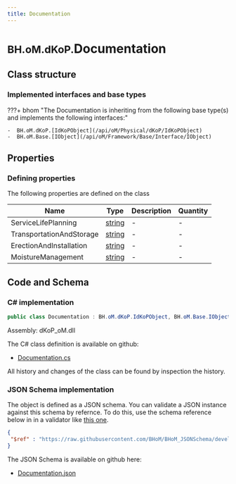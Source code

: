 ```yaml
---
title: Documentation
---
```


# <small>BH.oM.dKoP.</small>**Documentation**



## Class structure

### Implemented interfaces and base types

???+ bhom "The Documentation is inheriting from the following base type(s) and implements the following interfaces:"

    -  BH.oM.dKoP.[IdKoPObject](/api/oM/Physical/dKoP/IdKoPObject)
    -  BH.oM.Base.[IObject](/api/oM/Framework/Base/Interface/IObject)


## Properties



### Defining properties

The following properties are defined on the class

| Name             | Type             | Description      | Quantity         |
|------------------|------------------|------------------|------------------|
| ServiceLifePlanning | [string](https://learn.microsoft.com/en-us/dotnet/api/System.String?view=netstandard-2.0) | - | - |
| TransportationAndStorage | [string](https://learn.microsoft.com/en-us/dotnet/api/System.String?view=netstandard-2.0) | - | - |
| ErectionAndInstallation | [string](https://learn.microsoft.com/en-us/dotnet/api/System.String?view=netstandard-2.0) | - | - |
| MoistureManagement | [string](https://learn.microsoft.com/en-us/dotnet/api/System.String?view=netstandard-2.0) | - | - |


## Code and Schema

### C# implementation

``` C# title="C#"
public class Documentation : BH.oM.dKoP.IdKoPObject, BH.oM.Base.IObject
```

Assembly: dKoP_oM.dll

The C# class definition is available on github:

- [Documentation.cs](https://github.com/BHoM/dKoP_Toolkit/blob/develop/dKoP_oM/ProductInformation\Documentation.cs)

All history and changes of the class can be found by inspection the history.
### JSON Schema implementation

The object is defined as a JSON schema. You can validate a JSON instance against this schema by refernce. To do this, use the schema reference below in in a validator like [this one](https://www.jsonschemavalidator.net/).

``` json title="JSON Schema"
{
 "$ref" : "https://raw.githubusercontent.com/BHoM/BHoM_JSONSchema/develop/dKoP_oM/Documentation.json"
}
```

The JSON Schema is available on github here:

- [Documentation.json](https://github.com/BHoM/BHoM_JSONSchema/blob/develop/dKoP_oM/Documentation.json)
